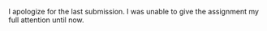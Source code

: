 I apologize for the last submission. I was unable to give the assignment my full attention until now.
